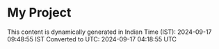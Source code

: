 # My Project

This content is dynamically generated in Indian Time (IST): 2024-09-17 09:48:55 IST
Converted to UTC: 2024-09-17 04:18:55 UTC
